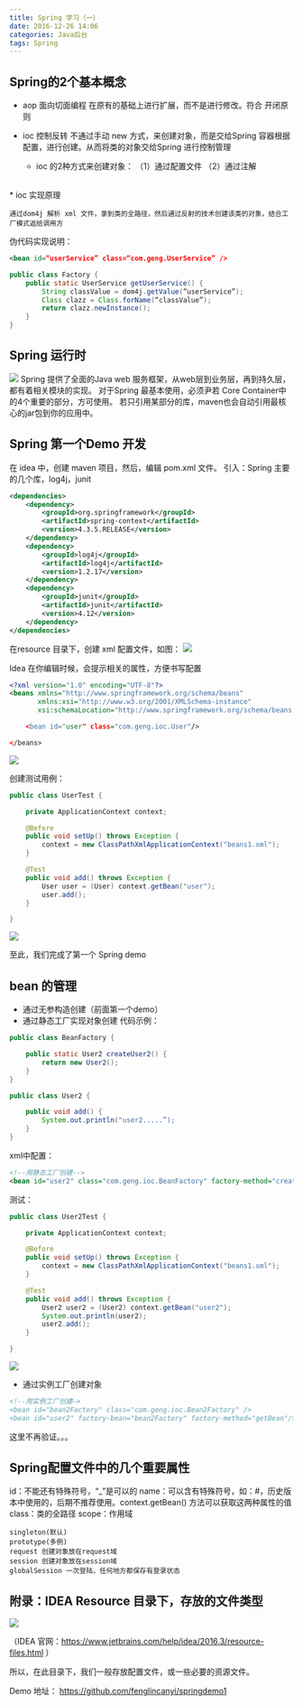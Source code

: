 ```yaml
---
title: Spring 学习（一）
date: 2016-12-26 14:06
categories: Java后台
tags: Spring
---
```

## Spring的2个基本概念
* aop
面向切面编程
在原有的基础上进行扩展，而不是进行修改。符合 开闭原则
* ioc
控制反转
不通过手动 new 方式，来创建对象，而是交给Spring 容器根据配置，进行创建。从而将类的对象交给Spring 进行控制管理

    * ioc 的2种方式来创建对象：
    （1）通过配置文件
    （2）通过注解
<br>
    * ioc 实现原理
    
    通过dom4j 解析 xml 文件，拿到类的全路径，然后通过反射的技术创建该类的对象，结合工厂模式返给调用方
伪代码实现说明：

``` xml
<bean id=“userService” class=“com.geng.UserService” />
```
``` java
public class Factory {
    public static UserService getUserService() {
        String classValue = dom4j.getValue(“userService”);
        Class clazz = Class.forName(“classValue”);
        return clazz.newInstance();
    }
}
```
## Spring 运行时
![](http://7xr1vo.com1.z0.glb.clouddn.com/spring-overview.png)
Spring 提供了全面的Java web 服务框架，从web层到业务层，再到持久层，都有着相关模块的实现。
对于Spring 最基本使用，必须尹若 Core Container中的4个重要的部分，方可使用。
若只引用某部分的库，maven也会自动引用最核心的jar包到你的应用中。

## Spring 第一个Demo 开发
在 idea 中，创建 maven 项目，然后，编辑 pom.xml 文件。
引入：Spring 主要的几个库，log4j，junit

``` xml
<dependencies>
    <dependency>
        <groupId>org.springframework</groupId>
        <artifactId>spring-context</artifactId>
        <version>4.3.5.RELEASE</version>
    </dependency>
    <dependency>
        <groupId>log4j</groupId>
        <artifactId>log4j</artifactId>
        <version>1.2.17</version>
    </dependency>
    <dependency>
        <groupId>junit</groupId>
        <artifactId>junit</artifactId>
        <version>4.12</version>
    </dependency>
</dependencies>
```

在resource 目录下，创建 xml 配置文件，如图：
![](http://7xr1vo.com1.z0.glb.clouddn.com/A5CEBFD6-CFE5-404A-A42F-CF521BAB4B47.png)

Idea 在你编辑时候，会提示相关的属性，方便书写配置

``` xml
<?xml version="1.0" encoding="UTF-8"?>
<beans xmlns="http://www.springframework.org/schema/beans"
       xmlns:xsi="http://www.w3.org/2001/XMLSchema-instance"
       xsi:schemaLocation="http://www.springframework.org/schema/beans http://www.springframework.org/schema/beans/spring-beans.xsd”>

    <bean id="user" class="com.geng.ioc.User"/>

</beans>
```
![](http://7xr1vo.com1.z0.glb.clouddn.com/9FEC554D-7DDC-48C7-BA89-3FAAAC181312.png)

创建测试用例：

``` java
public class UserTest {

    private ApplicationContext context;

    @Before
    public void setUp() throws Exception {
        context = new ClassPathXmlApplicationContext("beans1.xml");
    }

    @Test
    public void add() throws Exception {
        User user = (User) context.getBean("user");
        user.add();
    }

}
```
![](http://7xr1vo.com1.z0.glb.clouddn.com/979F1DF8-ADF4-499F-8119-62CDDE033AD4.png)

至此，我们完成了第一个 Spring demo
## bean 的管理
* 通过无参构造创建（前面第一个demo）
* 通过静态工厂实现对象创建
代码示例：


``` java
public class BeanFactory {

    public static User2 createUser2() {
        return new User2();
    }
}

public class User2 {

    public void add() {
        System.out.println("user2.....”);
    }
}
```

xml中配置：

``` xml
<!--用静态工厂创建-->
<bean id="user2" class="com.geng.ioc.BeanFactory" factory-method="createUser2”/>
```
测试：

``` java
public class User2Test {

    private ApplicationContext context;

    @Before
    public void setUp() throws Exception {
        context = new ClassPathXmlApplicationContext("beans1.xml");
    }

    @Test
    public void add() throws Exception {
        User2 user2 = (User2) context.getBean("user2");
        System.out.println(user2);
        user2.add();
    }

}
```
![](http://7xr1vo.com1.z0.glb.clouddn.com/0815D096-5833-4AA4-9BD8-EE493BE15F32.png)
* 通过实例工厂创建对象

``` xml
<!--用实例工厂创建—>
<bean id="bean2Factory" class="com.geng.ioc.Bean2Factory" />
<bean id="user2" factory-bean="bean2Factory" factory-method="getBean"/>
```
这里不再验证。。。

## Spring配置文件中的几个重要属性

id：不能还有特殊符号，“_”是可以的
name：可以含有特殊符号，如：#，历史版本中使用的，后期不推荐使用。context.getBean() 方法可以获取这两种属性的值
class：类的全路径
scope：作用域  

    singleton(默认)  
    prototype(多例)
    request 创建对象放在request域
    session 创建对象放在session域
    globalSession 一次登陆，任何地方都保存有登录状态

## 附录：IDEA Resource 目录下，存放的文件类型
![](http://7xr1vo.com1.z0.glb.clouddn.com/23395798-F73A-4EBB-95E2-1641C5EF8A24.png)

（IDEA 官网：https://www.jetbrains.com/help/idea/2016.3/resource-files.html ）

所以，在此目录下，我们一般存放配置文件，或一些必要的资源文件。

Demo 地址：
https://github.com/fenglincanyi/springdemo1